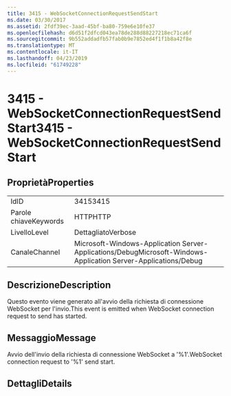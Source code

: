 ```yaml
---
title: 3415 - WebSocketConnectionRequestSendStart
ms.date: 03/30/2017
ms.assetid: 2fdf39ec-3aad-45bf-ba80-759e6e10fe37
ms.openlocfilehash: d6d51f2dfcd043ea78de288d88227218ec71ca6f
ms.sourcegitcommit: 9b552addadfb57fab0b9e7852ed4f1f1b8a42f8e
ms.translationtype: MT
ms.contentlocale: it-IT
ms.lasthandoff: 04/23/2019
ms.locfileid: "61749228"
---
```

# <a name="3415---websocketconnectionrequestsendstart"></a><span data-ttu-id="68927-102">3415 - WebSocketConnectionRequestSendStart</span><span class="sxs-lookup"><span data-stu-id="68927-102">3415 - WebSocketConnectionRequestSendStart</span></span>
## <a name="properties"></a><span data-ttu-id="68927-103">Proprietà</span><span class="sxs-lookup"><span data-stu-id="68927-103">Properties</span></span>  
  
|||  
|-|-|  
|<span data-ttu-id="68927-104">Id</span><span class="sxs-lookup"><span data-stu-id="68927-104">ID</span></span>|<span data-ttu-id="68927-105">3415</span><span class="sxs-lookup"><span data-stu-id="68927-105">3415</span></span>|  
|<span data-ttu-id="68927-106">Parole chiave</span><span class="sxs-lookup"><span data-stu-id="68927-106">Keywords</span></span>|<span data-ttu-id="68927-107">HTTP</span><span class="sxs-lookup"><span data-stu-id="68927-107">HTTP</span></span>|  
|<span data-ttu-id="68927-108">Livello</span><span class="sxs-lookup"><span data-stu-id="68927-108">Level</span></span>|<span data-ttu-id="68927-109">Dettagliato</span><span class="sxs-lookup"><span data-stu-id="68927-109">Verbose</span></span>|  
|<span data-ttu-id="68927-110">Canale</span><span class="sxs-lookup"><span data-stu-id="68927-110">Channel</span></span>|<span data-ttu-id="68927-111">Microsoft-Windows-Application Server-Applications/Debug</span><span class="sxs-lookup"><span data-stu-id="68927-111">Microsoft-Windows-Application Server-Applications/Debug</span></span>|  
  
## <a name="description"></a><span data-ttu-id="68927-112">Descrizione</span><span class="sxs-lookup"><span data-stu-id="68927-112">Description</span></span>  
 <span data-ttu-id="68927-113">Questo evento viene generato all'avvio della richiesta di connessione WebSocket per l'invio.</span><span class="sxs-lookup"><span data-stu-id="68927-113">This event is emitted when WebSocket connection request to send has started.</span></span>  
  
## <a name="message"></a><span data-ttu-id="68927-114">Messaggio</span><span class="sxs-lookup"><span data-stu-id="68927-114">Message</span></span>  
 <span data-ttu-id="68927-115">Avvio dell'invio della richiesta di connessione WebSocket a '%1'.</span><span class="sxs-lookup"><span data-stu-id="68927-115">WebSocket connection request to '%1' send start.</span></span>  
  
## <a name="details"></a><span data-ttu-id="68927-116">Dettagli</span><span class="sxs-lookup"><span data-stu-id="68927-116">Details</span></span>
